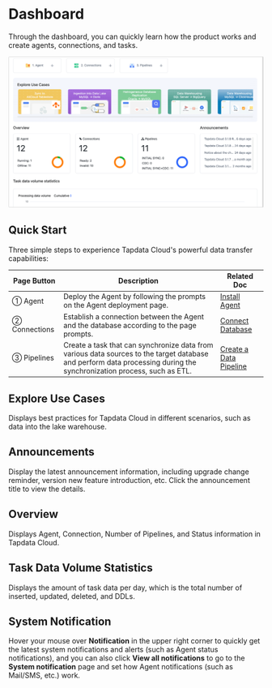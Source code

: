 # Dashboard

Through the dashboard, you can quickly learn how the product works and create agents, connections, and tasks.

![](../images/workshop.png)

## Quick Start

Three simple steps to experience Tapdata Cloud's powerful data transfer capabilities:

| Page Button | Description | Related Doc |
| ------------- | ------------------------------------------------------------ | ---------------------------------------------------- |
| ① Agent | Deploy the Agent by following the prompts on the Agent deployment page.  | [Install Agent](../quick-start/install-agent/README.md) |
| ② Connections | Establish a connection between the Agent and the database according to the page prompts.  | [Connect Database](../quick-start/connect-database.md) |
| ③ Pipelines | Create a task that can synchronize data from various data sources to the target database and perform data processing during the synchronization process, such as ETL. | [Create a Data Pipeline](../quick-start/create-task.md) |



## Explore Use Cases

Displays best practices for Tapdata Cloud in different scenarios, such as data into the lake warehouse.



## Announcements

Display the latest announcement information, including upgrade change reminder, version new feature introduction, etc. Click the announcement title to view the details.



## Overview

Displays Agent, Connection, Number of Pipelines, and Status information in Tapdata Cloud.



## Task Data Volume Statistics

Displays the amount of task data per day, which is the total number of inserted, updated, deleted, and DDLs.



## System Notification

Hover your mouse over **Notification** in the upper right corner to quickly get the latest system notifications and alerts (such as Agent status notifications), and you can also click **View all notifications** to go to the **System notification** page and set how Agent notifications (such as Mail/SMS, etc.) work.
